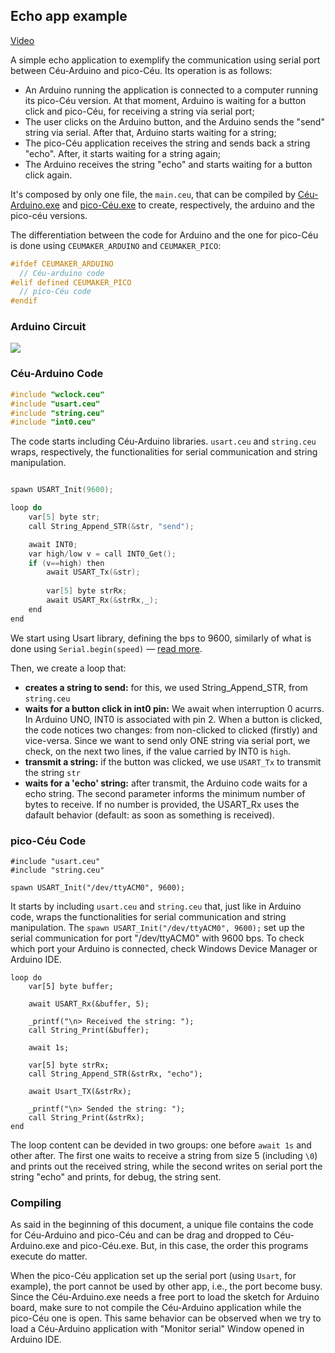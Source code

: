 ﻿## Echo app example

[Video](https://youtu.be/u72g1txgyMo)

A simple echo application to exemplify the communication using serial port between Céu-Arduino and pico-Céu. Its operation is as follows:
- An Arduino running the application is connected to a computer running its pico-Céu version. At that moment, Arduino is waiting for a button click and pico-Céu, for receiving a string via serial port;
- The user clicks on the Arduino button, and the Arduino sends the "send" string via serial. After that, Arduino starts waiting for a string;
- The pico-Céu application receives the string and sends back a string "echo". After, it starts waiting for a string again;
- The Arduino receives the string "echo" and starts waiting for a button click again.

It's composed by only one file, the ```main.ceu```, that can be compiled by [Céu-Arduino.exe](https://github.com/ceu-lang/ceu-maker/tree/develop/ceu-maker/bin) and [pico-Céu.exe](https://github.com/ceu-lang/ceu-maker/tree/develop/ceu-maker/bin) to create, respectively, the arduino and the pico-céu versions.

The differentiation between the code for Arduino and the one for pico-Céu is done using ```CEUMAKER_ARDUINO``` and ```CEUMAKER_PICO```:
```cpp
#ifdef CEUMAKER_ARDUINO
  // Céu-arduino code
#elif defined CEUMAKER_PICO
  // pico-Céu code
#endif
```

### Arduino Circuit
![](https://uploaddeimagens.com.br/images/001/476/114/full/ceu-maker-echo-2.png?1529594202)

### Céu-Arduino Code
```cpp
#include "wclock.ceu"
#include "usart.ceu"
#include "string.ceu"
#include "int0.ceu"
```
The code starts including Céu-Arduino libraries. ```usart.ceu``` and ```string.ceu``` wraps, respectively, the functionalities for serial communication and string manipulation.

```cpp

spawn USART_Init(9600);

loop do
    var[5] byte str;
    call String_Append_STR(&str, "send");

    await INT0;
    var high/low v = call INT0_Get();
    if (v==high) then
        await USART_Tx(&str);
        
        var[5] byte strRx;
        await USART_Rx(&strRx,_);
    end
end
```
We start using Usart library, defining the bps to 9600, similarly of what is done using ```Serial.begin(speed)``` — [read more](https://www.arduino.cc/en/serial/begin).

Then, we create a loop that:
- **creates a string to send:** for this, we used String_Append_STR, from ```string.ceu```
- **waits for a button click in int0 pin:** We await when interruption 0 acurrs. In Arduino UNO, INT0 is associated with pin 2. When a button is clicked, the code notices two changes: from non-clicked to clicked (firstly) and vice-versa. Since we want to send only ONE string via serial port, we check, on the next two lines, if the value carried by INT0 is ```high```.
- **transmit a string:** if the button was clicked, we use ```USART_Tx``` to transmit the string ```str```
- **waits for a 'echo' string:** after transmit, the Arduino code waits for a echo string. The second parameter informs the minimum number of bytes to receive. If no number is provided, the USART_Rx uses the dafault behavior (default: as soon as something is received).

### pico-Céu Code
```
#include "usart.ceu"
#include "string.ceu"

spawn USART_Init("/dev/ttyACM0", 9600);
```

It starts by including ```usart.ceu``` and ```string.ceu``` that, just like in Arduino code, wraps the functionalities for serial communication and string manipulation. The ```spawn USART_Init("/dev/ttyACM0", 9600);``` set up the serial communication for port "/dev/ttyACM0" with 9600 bps. To check which port your Arduino is connected, check Windows Device Manager or Arduino IDE.

```
loop do
    var[5] byte buffer;

    await USART_Rx(&buffer, 5);

    _printf("\n> Received the string: ");
    call String_Print(&buffer);

    await 1s;

    var[5] byte strRx;
    call String_Append_STR(&strRx, "echo");

    await Usart_TX(&strRx);

    _printf("\n> Sended the string: ");
    call String_Print(&strRx);      
end
```

The loop content can be devided in two groups: one before ```await 1s``` and other after. The first one waits to receive a string from size 5 (including ```\0```) and prints out the received string, while the second writes on serial port the string "echo" and prints, for debug, the string sent.

### Compiling
As said in the beginning of this document, a unique file contains the code for Céu-Arduino and pico-Céu and can be drag and dropped to Céu-Arduino.exe and pico-Céu.exe. But, in this case, the order this programs execute do matter.

When the pico-Céu application set up the serial port (using ```Usart```, for example), the port cannot be used by other app, i.e., the port become busy. Since the Céu-Arduino.exe needs a free port to load the sketch for Arduino board, make sure to not compile the Céu-Arduino application while the pico-Céu one is open. This same behavior can be observed when we try to load a Céu-Arduino application with "Monitor serial" Window opened in Arduino IDE.

